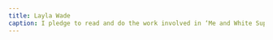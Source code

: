 ```yaml
---
title: Layla Wade
caption: I pledge to read and do the work involved in ‘Me and White Supremacy’ by Layla F. Saad
---
```


